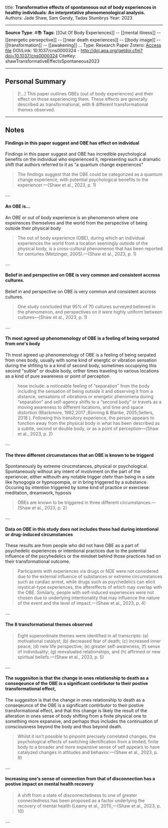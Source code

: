 title: **Transformative effects of spontaneous out of body experiences in healthy individuals: An interpretative phenomenological analysis.**
Authors: Jade Shaw, Sam Gandy, Tadas Stumbrys
Year: 2023

****
**Source Type**: #📚
**Tags**: [[Out Of Body Experiences]] -- [[mental illness]] -- [[energetic persepctive]] -- [[near death experiences]] -- [[body image]] -- [[transformation]] -- [[awakening]]
...
Type: Research Paper
Zotero: [Access file](zotero://select/items/@shawTransformativeEffectsSpontaneous2023)
DOI/Link: 10.1037/cns0000324 - http://doi.apa.org/getdoi.cfm?doi=10.1037/cns0000324
CiteKey: shawTransformativeEffectsSpontaneous2023 
*****

## Personal Summary

>[!...]
> This paper outlines OBEs (out of body experiences) and their effect on those experiencing them. These effects are generally described as transformational, with 8 different transformational themes observed.
>

*****

## Notes

#### Findings in this paper suggest and OBE has effect on individual 

Findings in this paper suggest and OBE has incredible psychological benefits on the individual who experienced it, representing such a dramatic shift that authors referred to it as "a quantum change experiences" 

> The findings suggest that the OBE could be categorized as a quantum change experience, with potential psychological benefits to the experiencer.—(Shaw et al., 2023, p. 1)

  
....  

#### An OBE is... 

An OBE or out of body experience is an phenomenon where one expeirences themselves and the world from the perspective of being outside their physical body

> The out of body experience (OBE), during which an individual experiences the world from a location seemingly outside of the physical body, is a cross-cultural phenomenon that has been reported for centuries (Metzinger, 2005).—(Shaw et al., 2023, p. 1)

  
....  

#### Belief in and perspective on OBE is very common and consistent accross cultures.

Belief in and perspective on OBE is very common and consistent accross cultures.

> One study concluded that 95% of 70 cultures surveyed believed in the phenomenon, and perspectives on it were highly uniform between cultures—(Shaw et al., 2023, p. 1)

  
....  

#### Th most agreed up phenomenology of OBE is a feeling of being serpated from one's body

Th most agreed up phenomenology of OBE is a feeling of being serpated from ones body, usually with some kind of energtic or vibration sensation during the shfiting to a a kind of second body, sometimes occupiying this second "sutble" or double body, orther times traveling to various locations as a kind of pure awareness or point of perception

> hese include: a noticeable feeling of “separation” from the body including the sensation of being outside it and observing it from a distance, sensations of vibrations or energetic phenomena during “separation” and self-agency shifts to a “second body” or travels as a moving awareness to different locations, and time and space distortion (Blackmore, 1982,2017 ;Bünning & Blanke, 2005;Sellers, 2018 ). Following this transitory experience, the person appears to function away from the physical body in what has been described as a subtle, second or double body, or as a point of perception—(Shaw et al., 2023, p. 2)

  
....  

#### The three different circumstances that an OBE is known to be triggerd

Spontaneously by extreme cirucmstances, physical or psychological. Spontaneously without any intent of involvment on the part of the eperiencer, either withouth any notable trigger otehr than being in a sate like hynogogia or hypnopompia, or in bring triggered by a substance. Occuring by intention triggered by some kind of practice or exerciese: meditation, dreamwork, hyposis

> OBEs are known to be triggered in three different circumstances.—(Shaw et al., 2023, p. 2)

  
....  

#### Data on OBE in this study does not includes those had during intentional or drug-induced circumstances

These results are from people who did not have OBE as a part of psychedelic experiences or intentional practices due to the potential influence of the pscyhedelics or the mindset behind those practices had on their transformational outcome.

> Participants with experiences via drugs or NDE were not considered due to the external influence of substances or extreme circumstances such as cardiac arrest, while drugs such as psychedelics can elicit mystical-type experiences, the aftereffects of which may overlap with the OBE. Similarly, people with self-induced experiences were not chosen due to underlying intentionality that may influence the nature of the event and the level of impact.—(Shaw et al., 2023, p. 4)

  
....  

#### The 8 transformational themes observed

> Eight superordinate themes were identified in all transcripts: (a) motivational catalyst; (b) decreased fear of death; (c) increased inner peace; (d) new life perspective; (e) greater self-awareness; (f) sense of individuality; (g) reevaluated relationships, and (h) affirmed or new spiritual beliefs.—(Shaw et al., 2023, p. 5)

  
....  

#### The suggesiton is that the change in ones relationship to death as a conseqeunce of the OBE is a significant contirbutor to their postive transformational effect,

The suggesiton is that the change in ones relationship to death as a conseqeunce of the OBE is a significant contirbutor to their postive transformational effect, and that this change is likely the result of the alteration in ones sense of body shifting from a finite physical one to something more expansive, and perhaps thus includes the continuation of consciousness beyond the body and thus beyond death.

> Whilst it isn’t possible to pinpoint precisely correlated changes, the psychological effects of switching identification from a limited, finite body to a broader and more expansive sense of self appears to have catalyzed changes in attitudes and behavior.—(Shaw et al., 2023, p. 9)

  
....  
#### Increasing one's sense of connection from that of disconnection has a postive impact on mental health recovery

> A shift from a state of disconnectedness to one of greater connectedness has been proposed as a factor underlying the recovery of mental health (Leamy et al., 2011),—(Shaw et al., 2023, p. 10)

  
....